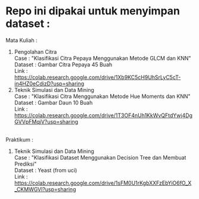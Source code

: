 # Repo ini dipakai untuk menyimpan dataset :

Mata Kuliah :

1. Pengolahan Citra
   <br>Case : "Klasifikasi Citra Pepaya Menggunakan Metode GLCM dan KNN"
   <br>Dataset : Gambar Citra Pepaya 45 Buah
   <br>Link : https://colab.research.google.com/drive/1Xb9KC5cH9UhSrLyC5cT-in4HZ0eCdizD?usp=sharing
2. Teknik Simulasi dan Data Mining
   <br>Case : "Klasifikasi Citra Menggunakan Metode Hue Moments dan KNN"
   <br>Dataset : Gambar Daun 10 Buah
   <br>Link : https://colab.research.google.com/drive/1T3OF4nUh1KkWvQFtdYwj4DgGVVpFMqjV?usp=sharing

<br>
Praktikum :

1. Teknik Simulasi dan Data Mining
   <br>Case : "Klasifikasi Dataset Menggunakan Decision Tree dan Membuat Prediksi"
   <br>Dataset : Yeast (from uci)
   <br>Link : https://colab.research.google.com/drive/1sFM0U1rKgbXXFzEbYiO6fO_X_CKMWGVl?usp=sharing
